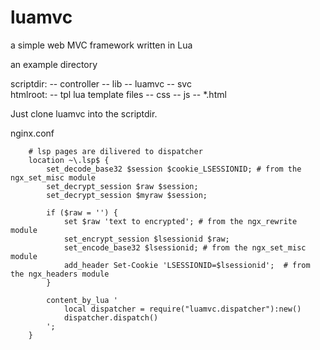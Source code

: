 luamvc
======

a simple web MVC framework written in Lua


an example directory

scriptdir:
          -- controller
          -- lib
          -- luamvc
          -- svc      
htmlroot:
          -- tpl        lua template files
          -- css
          -- js
          -- *.html
         
Just clone luamvc into the scriptdir.



nginx.conf 

        # lsp pages are dilivered to dispatcher
        location ~\.lsp$ {
            set_decode_base32 $session $cookie_LSESSIONID; # from the ngx_set_misc module
            set_decrypt_session $raw $session;
            set_decrypt_session $myraw $session;

            if ($raw = '') {
                set $raw 'text to encrypted'; # from the ngx_rewrite module
                set_encrypt_session $lsessionid $raw;
                set_encode_base32 $lsessionid; # from the ngx_set_misc module
                add_header Set-Cookie 'LSESSIONID=$lsessionid';  # from the ngx_headers module
            }

            content_by_lua '
                local dispatcher = require("luamvc.dispatcher"):new()
                dispatcher.dispatch()
            ';
        }
